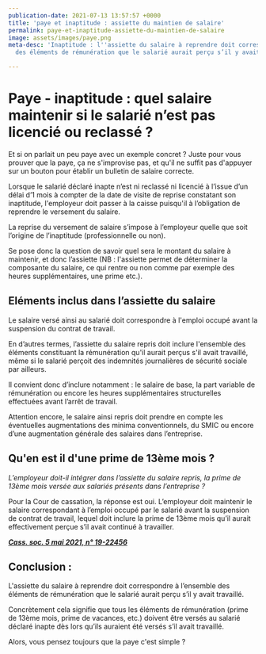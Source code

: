 ```yaml
---
publication-date: 2021-07-13 13:57:57 +0000
title: 'paye et inaptitude : assiette du maintien de salaire'
permalink: paye-et-inaptitude-assiette-du-maintien-de-salaire
image: assets/images/paye.png
meta-desc: 'Inaptitude : l''assiette du salaire à reprendre doit correspondre à l’ensemble
  des éléments de rémunération que le salarié aurait perçu s’il y avait travaillé.'

---
```

# **Paye - inaptitude : quel salaire maintenir si le salarié n’est pas licencié ou reclassé ?**

Et si on parlait un peu paye avec un exemple concret ? Juste pour vous prouver que la paye, ça ne s'improvise pas, et qu'il ne suffit pas d'appuyer sur un bouton pour établir un bulletin de salaire correcte. 

Lorsque le salarié déclaré inapte n’est ni reclassé ni licencié à l’issue d’un délai d’1 mois à compter de la date de visite de reprise constatant son inaptitude, l'employeur doit passer à la caisse puisqu'il à l’obligation de reprendre le versement du salaire.

La reprise du versement de salaire s’impose à l’employeur quelle que soit l’origine de l’inaptitude (professionnelle ou non).

Se pose donc la question de savoir quel sera le montant du salaire à maintenir, et donc l’assiette (NB : l'assiette permet de déterminer la composante du salaire, ce qui rentre ou non comme par exemple des heures supplémentaires, une prime etc.). 

## **Eléments inclus dans l’assiette du salaire**

Le salaire versé ainsi au salarié doit correspondre à l'emploi occupé avant la suspension du contrat de travail.

En d’autres termes, l’assiette du salaire repris doit inclure l'ensemble des éléments constituant la rémunération qu'il aurait perçus s'il avait travaillé, même si le salarié perçoit des indemnités journalières de sécurité sociale par ailleurs.

Il convient donc d’inclure notamment : le salaire de base, la part variable de rémunération ou encore les heures supplémentaires structurelles effectuées avant l’arrêt de travail.

Attention encore, le salaire ainsi repris doit prendre en compte les éventuelles augmentations des minima conventionnels, du SMIC ou encore d’une augmentation générale des salaires dans l’entreprise.

## **Qu'en est il d'une prime de 13ème mois ?** 

_L’employeur doit-il intégrer dans l’assiette du salaire repris, la prime de 13ème mois versée aux salariés présents dans l’entreprise ?_

Pour la Cour de cassation, la réponse est oui. L’employeur doit maintenir le salaire correspondant à l’emploi occupé par le salarié avant la suspension de contrat de travail, lequel doit inclure la prime de 13ème mois qu’il aurait effectivement perçue s’il avait continué à travailler.

[**_Cass. soc. 5 mai 2021, n° 19-22456_**](https://www.legifrance.gouv.fr/juri/id/JURITEXT000043489936?init=true&page=1&query=19-22456&searchField=ALL&tab_selection=all) 

## **Conclusion :**  

L'assiette du salaire à reprendre doit correspondre à l’ensemble des éléments de rémunération que le salarié aurait perçu s’il y avait travaillé.

Concrètement cela signifie que tous les éléments de rémunération (prime de 13ème mois, prime de vacances, etc.) doivent être versés au salarié déclaré inapte dès lors qu’ils auraient été versés s’il avait travaillé.

Alors, vous pensez toujours que la paye c'est simple ? 